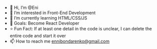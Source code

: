- 👋 Hi, I’m @Eni
- 👀 I’m interested in Front-End Development
- 🌱 I’m currently learning HTML/CSS/JS
- 🚀 Goals: Become React Developer
- ⭐ Fun Fact: If at least one detail in the code is unclear, I can delete the entire code and start it over
- 📫 How to reach me ennibondarenko@gmail.com

<!---
ennybo/ennybo is a ✨ special ✨ repository because its `README.md` (this file) appears on your GitHub profile.
You can click the Preview link to take a look at your changes.
--->
